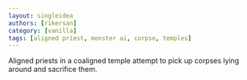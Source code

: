 ```yaml
---
layout: singleidea
authors: [rikersan]
category: [vanilla]
tags: [aligned priest, monster ai, corpse, temples]
---
```

Aligned priests in a coaligned temple attempt to pick up corpses lying around and sacrifice them.
